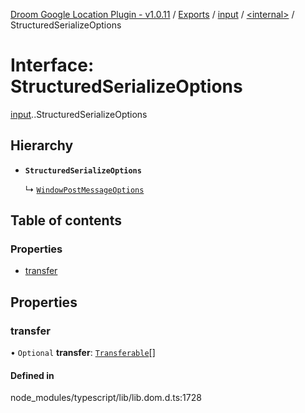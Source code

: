 [Droom Google Location Plugin - v1.0.11](../README.md) / [Exports](../modules.md) / [input](../modules/input.md) / [<internal\>](../modules/input._internal_.md) / StructuredSerializeOptions

# Interface: StructuredSerializeOptions

[input](../modules/input.md).[<internal>](../modules/input._internal_.md).StructuredSerializeOptions

## Hierarchy

- **`StructuredSerializeOptions`**

  ↳ [`WindowPostMessageOptions`](input._internal_.WindowPostMessageOptions.md)

## Table of contents

### Properties

- [transfer](input._internal_.StructuredSerializeOptions.md#transfer)

## Properties

### transfer

• `Optional` **transfer**: [`Transferable`](../modules/input._internal_.md#transferable)[]

#### Defined in

node_modules/typescript/lib/lib.dom.d.ts:1728
